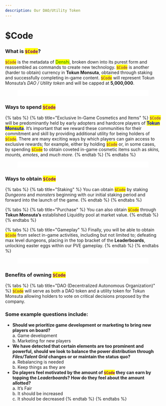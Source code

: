```yaml
---
description: Our DAO/Utility Token
---
```


# $Code

### **What is&#x20;**<mark style="color:purple;">**`$Code`**</mark>**?**

<mark style="color:purple;">`$Code`</mark> is the metadata of <mark style="color:green;">Denshi</mark>, broken down into its purest form and reassembled as commands to create new technology. <mark style="color:purple;">`$Code`</mark> is another (harder to obtain) currency in **Tokun Monsuta**, obtained through staking and successfully completing in-game content. <mark style="color:purple;">`$Code`</mark> will represent Tokun Monsuta’s _DAO / Utility token_ and will be capped at **5,000,000**.

<figure><img src="../../.gitbook/assets/separator (1).png" alt=""><figcaption></figcaption></figure>

### **Ways to spend&#x20;**<mark style="color:purple;">**`$Code`**</mark>

{% tabs %}
{% tab title="Exclusive In-Game Cosmetics and Items" %}
<mark style="color:purple;">`$Code`</mark> will be predominantly held by early adopters and hardcore players of <mark style="color:blue;">**Tokun Monsuta**</mark>. It’s important that we reward these communities for their commitment and skill by providing additional utility for being holders of <mark style="color:purple;">`$Code`</mark>. There are many exciting ways by which players can gain access to exclusive rewards; for example, either by holding <mark style="color:purple;">`$Code`</mark> or, in some cases, by spending <mark style="color:purple;">`$Code`</mark> to obtain coveted in-game cosmetic items such as _skins, mounts, emotes_, and _much more_.
{% endtab %}
{% endtabs %}

<figure><img src="../../.gitbook/assets/separator (1).png" alt=""><figcaption></figcaption></figure>

### **Ways to obtain&#x20;**<mark style="color:purple;">**`$Code`**</mark>

{% tabs %}
{% tab title="Staking" %}
You can obtain <mark style="color:purple;">`$Code`</mark> by staking _Dungeons_ and _monsters_ beginning with our initial staking period and forward into the launch of the game.
{% endtab %}
{% endtabs %}

{% tabs %}
{% tab title="Purchase" %}
You can also obtain <mark style="color:purple;">`$Code`</mark> through **Tokun Monsuta’s** established Liquidity pool at market value.
{% endtab %}
{% endtabs %}

{% tabs %}
{% tab title="Gameplay" %}
Finally, you will be able to obtain <mark style="color:purple;">`$Code`</mark> from select in-game activities, including but not limited to; defeating max level dungeons, placing in the top bracket of the **Leaderboards**, unlocking easter eggs within our PVE gameplay.
{% endtab %}
{% endtabs %}

<figure><img src="../../.gitbook/assets/separator (1).png" alt=""><figcaption></figcaption></figure>

### **Benefits of owning&#x20;**<mark style="color:purple;">**`$Code`**</mark>

{% tabs %}
{% tab title="DAO (Decentralized Autonomous Organization)" %}
<mark style="color:purple;">`$Code`</mark> will serve as both a DAO token and a utility token for Tokun Monsuta allowing holders to vote on critical decisions proposed by the company.&#x20;



### **Some example questions include:**

* **Should we prioritize game development or marketing to bring new players on board?**\
  a. Game development\
  b. Marketing for new players
* **We have detected that certain elements are too prominent and powerful, should we look to balance the power distribution through&#x20;**_**Files/Talent Grid**_**&#x20;changes or or maintain the status quo?**\
  a. Rebalancing is needed\
  b. Keep things as they are
* **Do players feel motivated by the amount of&#x20;**<mark style="color:purple;">**`$Code`**</mark>**&#x20;they can earn by topping the&#x20;**_**Leaderboard**_**s? How do they feel about the amount allotted?**\
  a. It’s Fair\
  b. It should be increased\
  c. It should be decreased
{% endtab %}
{% endtabs %}
